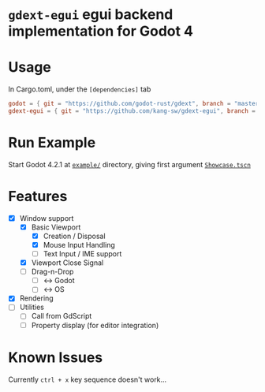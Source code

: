# `gdext-egui` egui backend implementation for Godot 4



# Usage

In Cargo.toml, under the `[dependencies]` tab

```toml
godot = { git = "https://github.com/godot-rust/gdext", branch = "master" }
gdext-egui = { git = "https://github.com/kang-sw/gdext-egui", branch = "master" }
```

# Run Example

Start Godot 4.2.1 at [`example/`](example/) directory, giving first argument [`Showcase.tscn`](example/Showcase.tscn)

# Features

- [x] Window support
  - [x] Basic Viewport
    - [x] Creation / Disposal
    - [x] Mouse Input Handling
    - [ ] Text Input / IME support
  - [x] Viewport Close Signal
  - [ ] Drag-n-Drop
    - [ ] <-> Godot
    - [ ] <-> OS
- [x] Rendering
- [ ] Utilities
  - [ ] Call from GdScript
  - [ ] Property display (for editor integration)

# Known Issues

Currently `ctrl + x` key sequence doesn't work...

